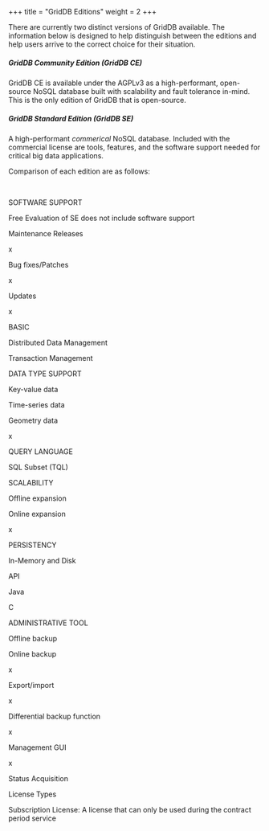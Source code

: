 +++
title = "GridDB Editions"
weight = 2
+++

There are currently two distinct versions of GridDB available. The information below is designed to help distinguish between the editions and help users arrive to the correct choice for their situation.

##### GridDB Community Edition (GridDB CE)

GridDB CE is available under the AGPLv3 as a high-performant, open-source NoSQL database built with scalability and fault tolerance in-mind. This is the only edition of GridDB that is open-source.

##### GridDB Standard Edition (GridDB SE)

A high-performant _commerical_ NoSQL database. Included with the commercial license are tools, features, and the software support needed for critical big data applications.

  
Comparison of each edition are as follows:

 


SOFTWARE SUPPORT

Free Evaluation of SE does not include software support

Maintenance Releases

x

Bug fixes/Patches

x

Updates

x

BASIC

Distributed Data Management

Transaction Management

DATA TYPE SUPPORT

Key-value data

Time-series data

Geometry data

x

QUERY LANGUAGE

SQL Subset (TQL)

SCALABILITY

Offline expansion

Online expansion

x

PERSISTENCY

In-Memory and Disk

API

Java

C

ADMINISTRATIVE TOOL

Offline backup

Online backup

x

Export/import

x

Differential backup function

x

Management GUI

x

Status Acquisition

License Types

Subscription License: A license that can only be used during the contract period service
